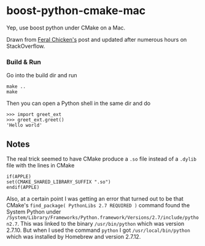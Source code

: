 # boost-python-cmake-mac
Yep, use boost python under CMake on a Mac.

Drawn from [Feral Chicken's](https://feralchicken.wordpress.com/2013/12/07/boost-python-hello-world-example-using-cmake/) post and updated after numerous hours on StackOverflow.

### Build & Run

Go into the build dir and run

```
make ..
make
```

Then you can open a Python shell in the same dir and do

```
>>> import greet_ext
>>> greet_ext.greet()
'Hello world'
```

## Notes

The real trick seemed to have CMake produce a `.so` file instead of a `.dylib` file with the lines in CMake

```
if(APPLE)
set(CMAKE_SHARED_LIBRARY_SUFFIX ".so")
endif(APPLE)
```

Also, at a certain point I was getting an error that turned out to be that CMake's `find_package( PythonLibs 2.7 REQUIRED )` command found the System Python under `/System/Library/Frameworks/Python.framework/Versions/2.7/include/python2.7`.  This was linked to the binary `/usr/bin/python` which was version 2.7.10.  But when I used the command `python` I got `/usr/local/bin/python` which was installed by Homebrew and version 2.7.12.

